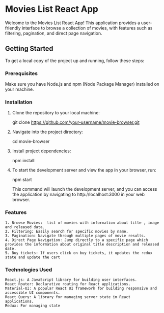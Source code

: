 
# Movies List React App
Welcome to the Movies List React App! This application provides a user-friendly interface to browse a collection of movies, with features such as filtering, pagination, and direct page navigation.

## Getting Started

To get a local copy of the project up and running, follow these steps:

### Prerequisites

Make sure you have Node.js and npm (Node Package Manager) installed on your machine.

### Installation

1. Clone the repository to your local machine:

   git clone https://github.com/your-username/movie-browser.git

2. Navigate into the project directory:

    cd movie-browser

3. Install project dependencies:

    npm install


4. To start the development server and view the app in your browser, run:

    npm start

    This command will launch the development server, and you can access the application by navigating to http://localhost:3000 in your web browser.

### Features
    
    1. Browse Movies:  list of movies with information about title , image and released data.
    2. Filtering: Easily search for specific movies by name.
    3. Pagination: Navigate through multiple pages of movie results.
    4. Direct Page Navigation: Jump directly to a specific page which provides the information about original title description and released date.
    5. Buy tickets: If users click on buy tickets, it updates the redux state and update the cart


### Technologies Used
    React.js: A JavaScript library for building user interfaces.
    React Router: Declarative routing for React applications.
    Material-UI: A popular React UI framework for building responsive and accessible UI components.
    React Query: A library for managing server state in React applications.
    Redux: For managing state 
